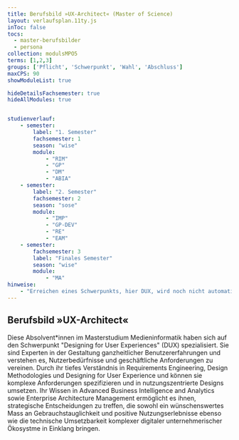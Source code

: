 ```yaml
---
title: Berufsbild »UX-Architect« (Master of Science)
layout: verlaufsplan.11ty.js
inToc: false
tocs:
  - master-berufsbilder
  - persona
collection: modulsMPO5
terms: [1,2,3]
groups: ['Pflicht', 'Schwerpunkt', 'Wahl', 'Abschluss']
maxCPS: 90
showModuleList: true

hideDetailsFachsemester: true
hideAllModules: true


studienverlauf:
    - semester:
        label: "1. Semester"
        fachsemester: 1
        season: "wise"
        module: 
            - "RIM"
            - "GP"
            - "DM"
            - "ABIA"
    - semester:
        label: "2. Semester"
        fachsemester: 2
        season: "sose"
        module: 
            - "IMP"
            - "GP-DEV"
            - "RE"
            - "EAM"
    - semester:
        fachsemester: 3
        label: "Finales Semester"
        season: "wise"
        module: 
            - "MA"
hinweise:
    - "Erreichen eines Schwerpunkts, hier DUX, wird noch nicht automatisch geprüft"
---
```



## Berufsbild »UX-Architect«

Diese Absolvent\*innen im Masterstudium Medieninformatik haben sich auf den Schwerpunkt "Designing for User Experiences" (DUX) spezialisiert. Sie sind Experten in der Gestaltung ganzheitlicher Benutzererfahrungen und verstehen es, Nutzerbedürfnisse und geschäftliche Anforderungen zu vereinen. Durch ihr tiefes Verständnis in Requirements Engineering, Design Methodologies und Designing for User Experience und können sie komplexe Anforderungen spezifizieren und in nutzungszentrierte Designs umsetzen. Ihr Wissen in Advanced Business Intelligence and Analytics sowie Enterprise Architecture Management ermöglicht es ihnen, strategische Entscheidungen zu treffen, die sowohl ein wünschenswertes Mass an Gebrauchstauglichkeit und positive Nutzungserlebnisse ebenso wie die technische Umsetzbarkeit komplexer digitaler unternehmerischer Ökosystme in Einklang bringen.
